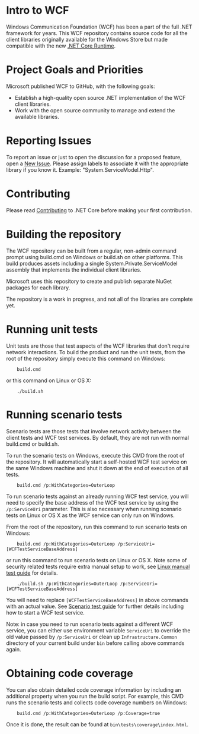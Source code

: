 Intro to WCF
================

Windows Communication Foundation (WCF) has been a part of the full .NET framework for years.  This WCF repository contains source code for all the client libraries originally available for the Windows Store but made compatible with the new [.NET Core Runtime](https://github.com/dotnet/coreclr).

Project Goals and Priorities
============================

Microsoft published WCF to GitHub, with the following goals:

- Establish a high-quality open source .NET implementation of the WCF client libraries.
- Work with the open source community to manage and extend the available libraries.

Reporting Issues
================
To report an issue or just to open the discussion for a proposed feature, open a [New Issue](https://github.com/dotnet/wcf/issues/new). Please assign labels to associate it with the appropriate library if you know it. Example: "System.ServiceModel.Http".

Contributing
============

Please read [Contributing](https://github.com/dotnet/wcf/blob/master/Documentation/contributing.md) to .NET Core before making your first contribution.

Building the repository
=======================

The WCF repository can be built from a regular, non-admin command prompt using build.cmd on Windows or build.sh on other platforms.
This build produces assets including a single System.Private.ServiceModel assembly that implements the individual client libraries.

Microsoft uses this repository to create and publish separate NuGet packages for each library. 

The repository is a work in progress, and not all of the libraries are complete yet.

Running unit tests
======================
Unit tests are those that test aspects of the WCF libraries that don't require network interactions.
To build the product and run the unit tests, from the root of the repository simply execute this command on Windows:

```
    build.cmd
```
or this command on Linux or OS X:
```
    ./build.sh
```

Running scenario tests
==========================
Scenario tests are those tests that involve network activity between the client tests and WCF test services.
By default, they are not run with normal build.cmd or build.sh.

To run the scenario tests on Windows, execute this CMD from the root of the repository. It will automatically start a
self-hosted WCF test service on the same Windows machine and shut it down at the end of execution of all tests.

```
    build.cmd /p:WithCategories=OuterLoop
```
To run scenario tests against an already running WCF test service, you will need to specify the base address 
of the WCF test service by using the `/p:ServiceUri` parameter. This is also necessary when running
scenario tests on Linux or OS X as the WCF service can only run on Windows.

From the root of the repository, run this command to run scenario tests on Windows:
```
    build.cmd /p:WithCategories=OuterLoop /p:ServiceUri=[WCFTestServiceBaseAddress]
```
or run this command to run scenario tests on Linux or OS X.
Note some of security related tests require extra manual setup to work, 
see [Linux manual test guide](https://github.com/dotnet/wcf/blob/master/Documentation/manualtest-guide.md) for details.
```
    ./build.sh /p:WithCategories=OuterLoop /p:ServiceUri=[WCFTestServiceBaseAddress]
```

You will need to replace `[WCFTestServiceBaseAddress]` in above commands with an actual value.
See [Scenario test guide](https://github.com/dotnet/wcf/blob/master/Documentation/scenario-test-guide.md)
for further details including how to start a WCF test service.

Note: in case you need to run scenario tests against a different WCF service, you can either use environment variable `ServiceUri` to override the old value passed by `/p:ServiceUri` or clean up `Infrastructure.Common` directory of your current build under `bin` before calling above commands again.

Obtaining code coverage
=======================
You can also obtain detailed code coverage information by including an additional property
when you run the build script. For example, this CMD runs the scenario tests and collects
code coverage numbers on Windows:
```
    build.cmd /p:WithCategories=OuterLoop /p:Coverage=true
```
Once it is done, the result can be found at `bin\tests\coverage\index.html`.